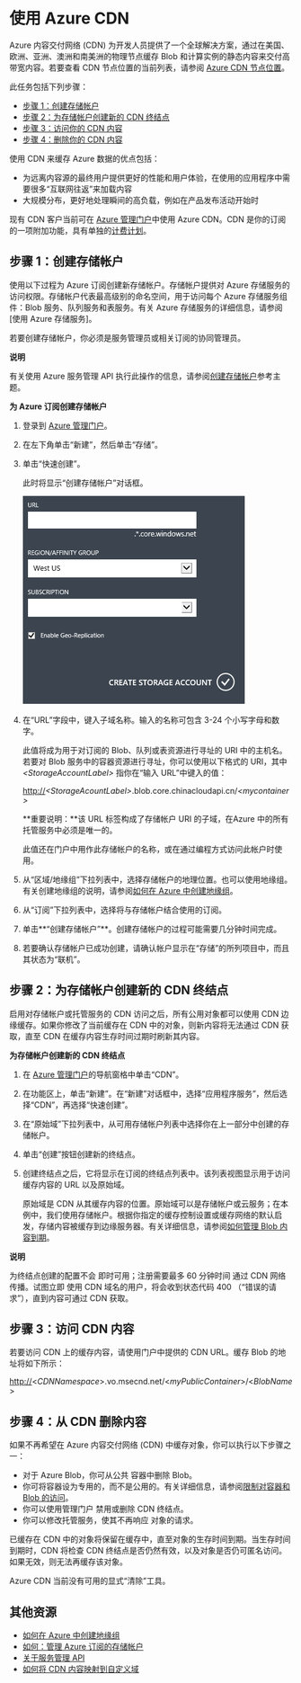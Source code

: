 # 使用 Azure CDN

Azure 内容交付网络 (CDN) 为开发人员提供了一个全球解决方案，通过在美国、欧洲、亚洲、澳洲和南美洲的物理节点缓存 Blob 和计算实例的静态内容来交付高带宽内容。若要查看 CDN 节点位置的当前列表，请参阅 [Azure CDN 节点位置][Azure CDN 节点位置]。

此任务包括下列步骤：

-   [步骤 1：创建存储帐户][步骤 1：创建存储帐户]
-   [步骤 2：为存储帐户创建新的 CDN 终结点][步骤 2：为存储帐户创建新的 CDN 终结点]
-   [步骤 3：访问你的 CDN 内容][步骤 3：访问你的 CDN 内容]
-   [步骤 4：删除你的 CDN 内容][步骤 4：删除你的 CDN 内容]

使用 CDN 来缓存 Azure 数据的优点包括：

-   为远离内容源的最终用户提供更好的性能和用户体验，在使用的应用程序中需要很多“互联网往返”来加载内容
-   大规模分布，更好地处理瞬间的高负载，例如在产品发布活动开始时

现有 CDN 客户当前可在 [Azure 管理门户][Azure 管理门户]中使用 Azure CDN。CDN 是你的订阅的一项附加功能，具有单独的[计费计划][计费计划]。

<span id="Step1"></span> </a>

## 步骤 1：创建存储帐户

</p>
使用以下过程为 Azure 订阅创建新存储帐户。存储帐户提供对 Azure 存储服务的访问权限。存储帐户代表最高级别的命名空间，用于访问每个 Azure 存储服务组件：Blob 服务、队列服务和表服务。有关 Azure 存储服务的详细信息，请参阅[使用 Azure 存储服务]。

若要创建存储帐户，你必须是服务管理员或相关订阅的协同管理员。

<div class="dev-callout">
<strong>说明</strong>
<p>有关使用
Azure 服务管理 API 执行此操作的信息，请参阅<a href="http://msdn.microsoft.com/zh-cn/library/azure/hh264518.aspx">创建存储帐户</a>参考主题。</p>
</div>

**为 Azure 订阅创建存储帐户**

1.  登录到 [Azure 管理门户][Azure 管理门户]。
2.  在左下角单击“新建”，然后单击“存储”。
3.  单击“快速创建”。

    此时将显示“创建存储帐户”对话框。

    ![创建存储帐户][1]

4.  在“URL”字段中，键入子域名称。输入的名称可包含 3-24 个小写字母和数字。

    此值将成为用于对订阅的 Blob、队列或表资源进行寻址的 URI 中的主机名。若要对 Blob 服务中的容器资源进行寻址，你可以使用以下格式的 URI，其中 *\<StorageAccountLabel\>* 指你在“输入 URL”中键入的值：

    <http://>*\<StorageAcountLabel\>*.blob.core.chinacloudapi.cn/*\<mycontainer\>*

    **重要说明：**该 URL 标签构成了存储帐户 URI 的子域，在Azure 中的所有托管服务中必须是唯一的。

    此值还在门户中用作此存储帐户的名称，或在通过编程方式访问此帐户时使用。

5.  从“区域/地缘组”下拉列表中，选择存储帐户的地理位置。也可以使用地缘组。有关创建地缘组的说明，请参阅[如何在 Azure 中创建地缘组][如何在 Azure 中创建地缘组]。
6.  从“订阅”下拉列表中，选择将与存储帐户结合使用的订阅。
7.  单击**“创建存储帐户”**。创建存储帐户的过程可能需要几分钟时间完成。
8.  若要确认存储帐户已成功创建，请确认帐户显示在“存储”的所列项目中，而且其状态为“联机”。

<span id="Step2"></span> </a>

## 步骤 2：为存储帐户创建新的 CDN 终结点

</p>
启用对存储帐户或托管服务的 CDN 访问之后，所有公用对象都可以使用 CDN 边缘缓存。如果你修改了当前缓存在 CDN 中的对象，则新内容将无法通过 CDN 获取，直至 CDN 在缓存内容生存时间过期时刷新其内容。

**为存储帐户创建新的 CDN 终结点**

1.  在 [Azure 管理门户][Azure 管理门户]的导航窗格中单击“CDN”。

2.  在功能区上，单击“新建”。在“新建”对话框中，选择“应用程序服务”，然后选择“CDN”，再选择“快速创建”。

3.  在“原始域”下拉列表中，从可用存储帐户列表中选择你在上一部分中创建的存储帐户。

4.  单击“创建”按钮创建新的终结点。

5.  创建终结点之后，它将显示在订阅的终结点列表中。该列表视图显示用于访问缓存内容的 URL 以及原始域。

    原始域是 CDN 从其缓存内容的位置。原始域可以是存储帐户或云服务；在本例中，我们使用存储帐户。根据你指定的缓存控制设置或缓存网络的默认启发，存储内容被缓存到边缘服务器。有关详细信息，请参阅[如何管理 Blob 内容到期][如何管理 Blob 内容到期]。

    <div class="dev-callout">
<strong>说明</strong>
<p>为终结点创建的配置不会
即时可用；注册需要最多 60 分钟时间
通过 CDN 网络传播。试图立即
使用 CDN 域名的用户，将会收到状态代码 400
（&ldquo;错误的请求&rdquo;），直到内容可通过 CDN 获取。</p>
</div>

<span id="Step3"></span> </a>

## 步骤 3：访问 CDN 内容

</p>
若要访问 CDN 上的缓存内容，请使用门户中提供的 CDN URL。缓存 Blob 的地址将如下所示：

<http://>\<*CDNNamespace*\>.vo.msecnd.net/\<*myPublicContainer*\>/\<*BlobName*\>

<span id="Step4"></span> </a>

## 步骤 4：从 CDN 删除内容

</p>
如果不再希望在 Azure 内容交付网络 (CDN) 中缓存对象，你可以执行以下步骤之一：

-   对于 Azure Blob，你可从公共
    容器中删除 Blob。
-   你可将容器设为专用的，而不是公用的。有关详细信息，请参阅[限制对容器和 Blob 的访问][限制对容器和 Blob 的访问]。
-   你可以使用管理门户
    禁用或删除 CDN 终结点。
-   你可以修改托管服务，使其不再响应
    对象的请求。

已缓存在 CDN 中的对象将保留在缓存中，直至对象的生存时间到期。当生存时间到期时，CDN 将检查 CDN 终结点是否仍然有效，以及对象是否仍可匿名访问。如果无效，则无法再缓存该对象。

Azure CDN 当前没有可用的显式“清除”工具。

## 其他资源

-   [如何在 Azure 中创建地缘组][如何在 Azure 中创建地缘组]
-   [如何：管理 Azure 订阅的存储帐户][如何：管理 Azure 订阅的存储帐户]
-   [关于服务管理 API][关于服务管理 API]
-   [如何将 CDN 内容映射到自定义域][如何将 CDN 内容映射到自定义域]

  [Azure CDN 节点位置]: http://msdn.microsoft.com/zh-cn/library/azure/gg680302.aspx
  [步骤 1：创建存储帐户]: #Step1
  [步骤 2：为存储帐户创建新的 CDN 终结点]: #Step2
  [步骤 3：访问你的 CDN 内容]: #Step3
  [步骤 4：删除你的 CDN 内容]: #Step4
  [Azure 管理门户]: https://manage.windowsazure.cn/
  [计费计划]: /zh-cn/pricing/calculator/?scenario=full
  [创建存储帐户]: http://msdn.microsoft.com/zh-cn/library/azure/hh264518.aspx
  [1]: ./media/cdn/CDN_CreateNewStorageAcct.png
  [如何在 Azure 中创建地缘组]: http://msdn.microsoft.com/zh-cn/library/azure/hh531560.aspx
  [如何管理 Blob 内容到期]: http://msdn.microsoft.com/zh-cn/library/gg680306.aspx
  [限制对容器和 Blob 的访问]: http://msdn.microsoft.com/zh-cn/library/dd179354.aspx
  [如何：管理 Azure 订阅的存储帐户]: http://msdn.microsoft.com/zh-cn/library/azure/hh531567.aspx
  [关于服务管理 API]: http://msdn.microsoft.com/zh-cn/library/azure/ee460807.aspx
  [如何将 CDN 内容映射到自定义域]: http://msdn.microsoft.com/zh-cn/library/azure/gg680307.aspx
